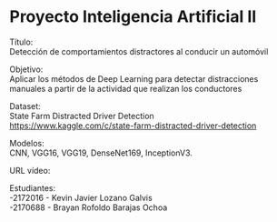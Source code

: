 # Proyecto Inteligencia Artificial II

Título: <br>
Detección de comportamientos distractores al conducir un automóvil

Objetivo: <br>
Aplicar los métodos de Deep Learning para detectar distracciones manuales a partir de la actividad que realizan los conductores

Dataset: <br>
State Farm Distracted Driver Detection  <br>
https://www.kaggle.com/c/state-farm-distracted-driver-detection

Modelos: <br>
CNN, VGG16, VGG19, DenseNet169, InceptionV3. 

URL vídeo: <br>

Estudiantes: <br>
-2172016 - Kevin Javier Lozano Galvis <br>
-2170688 - Brayan Rofoldo Barajas Ochoa



 
